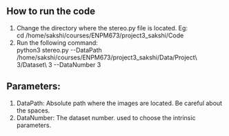 ## How to run the code
1) Change the directory where the stereo.py file is located. Eg:      
            cd /home/sakshi/courses/ENPM673/project3_sakshi/Code  
2) Run the following command:       
            python3 stereo.py --DataPath /home/sakshi/courses/ENPM673/project3_sakshi/Data/Project\ 3/Dataset\ 3 --DataNumber 3

## Parameters:
1) DataPath: Absolute path where the images are located. Be careful about the spaces.
2) DataNumber: The dataset number. used to choose the intrinsic parameters.

